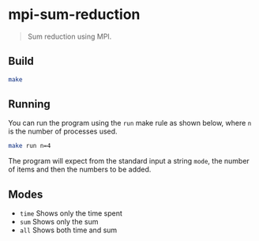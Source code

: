 # mpi-sum-reduction

> Sum reduction using MPI.

## Build

```sh
make
```

## Running

You can run the program using the `run` make rule as shown below, where `n` is the number of processes used.

```sh
make run n=4
```

The program will expect from the standard input a string `mode`, the number of items and then the numbers to be added.

## Modes

- `time` Shows only the time spent
- `sum` Shows only the sum
- `all` Shows both time and sum
